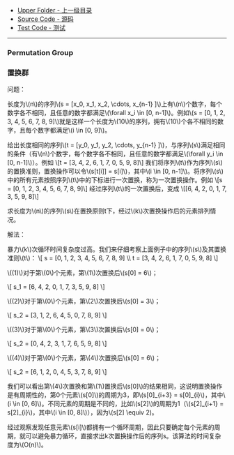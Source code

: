 * [Upper Folder - 上一级目录](../)
* [Source Code - 源码](https://github.com/zhaochenyou/Way-to-Algorithm/blob/master/src/CombinatorialMathematics/PermutationGroup.hpp)
* [Test Code - 测试](https://github.com/zhaochenyou/Way-to-Algorithm/blob/master/src/CombinatorialMathematics/PermutationGroup.cpp)

--------

### Permutation Group
### 置换群
<div>
问题：
<p id="i">长度为\(n\)的序列\(s = [x_0, x_1, x_2, \cdots, x_{n-1} ]\)上有\(n\)个数字，每个数字各不相同，且任意的数字都满足\(\forall x_i \in [0, n-1]\)。例如\(s = [0, 1, 2, 3, 4, 5, 6, 7, 8, 9]\)就是这样一个长度为\(10\)的序列，拥有\(10\)个各不相同的数字，且每个数字都满足\(i \in [0, 9]\)。 </p>
<p id="i">给出长度相同的序列\(t = [y_0, y_1, y_2, \cdots, y_{n-1} ]\)，与序列\(s\)满足相同的条件（有\(n\)个数字，每个数字各不相同，且任意的数字都满足\(\forall y_i \in [0, n-1]\)）。例如
\[t = [3, 4, 2, 6, 1, 7, 0, 5, 9, 8]\]
我们将序列\(t\)作为序列\(s\)的置换准则，置换操作可以令\(s[t[i]] = s[i]\)，其中\(i \in [0, n-1]\)。将序列\(s\)中的所有元素按照序列\(t\)中的下标进行一次置换，称为一次置换操作。例如
\[s = [0, 1, 2, 3, 4, 5, 6, 7, 8, 9]\]
经过序列\(t\)的一次置换后，变成
\[[6, 4, 2, 0, 1, 7, 3, 5, 9, 8]\]
</p>
<p id="i">求长度为\(n\)的序列\(s\)在置换原则t下，经过\(k\)次置换操作后的元素排列情况。 </p>
解法：
<p id="i">暴力\(k\)次循环时间复杂度过高。我们来仔细考察上面例子中的序列\(s\)及其置换准则\(t\)：
\[
s = [0, 1, 2, 3, 4, 5, 6, 7, 8, 9] \\
t = [3, 4, 2, 6, 1, 7, 0, 5, 9, 8]
\]
<p id="i">\((1)\)对于第\(0\)个元素，第\(1\)次置换后\(s[0] = 6\)； </p>
\[ s_1 = [6, 4, 2, 0, 1, 7, 3, 5, 9, 8] \]
<p id="i">\((2)\)对于第\(0\)个元素，第\(2\)次置换后\(s[0] = 3\)； </p>
\[ s_2 = [3, 1, 2, 6, 4, 5, 0, 7, 8, 9] \]
<p id="i">\((3)\)对于第\(0\)个元素，第\(3\)次置换后\(s[0] = 0\)； </p>
\[ s_2 = [0, 4, 2, 3, 1, 7, 6, 5, 9, 8] \]
<p id="i">\((4)\)对于第\(0\)个元素，第\(4\)次置换后\(s[0] = 6\)； </p>
\[ s_2 = [6, 1, 2, 0, 4, 5, 3, 7, 8, 9] \]
<p id="i">我们可以看出第\(4\)次置换和第\(1\)置换后\(s[0]\)的结果相同，这说明置换操作是有周期性的，第0个元素\(s[0]\)的周期为3，即\(s[0]_{i+3} = s[0]_{i}\)，其中\(i \in [0, 6]\)。不同元素的周期是不同的，比如\(s[2]\)的周期为1（\(s[2]_{i+1} = s[2]_{i}\)，其中\(i \in [0, 8]\)），因为\(s[2] \equiv 2)。 </p>
<p id="i">经过观察发现任意元素\(s[i]\)都拥有一个循环周期，因此只要确定每个元素的周期，就可以避免暴力循环，直接求出k次置换操作后的序列s。该算法的时间复杂度为\(O(n)\)。</p>
</div>

